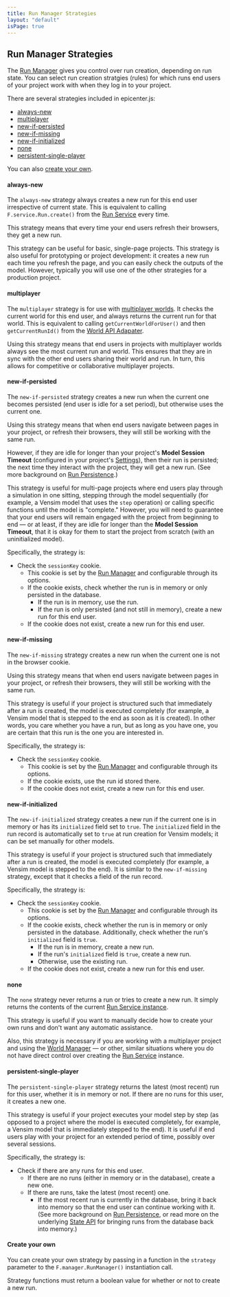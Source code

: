 ```yaml
---
title: Run Manager Strategies
layout: "default"
isPage: true
---
```


## Run Manager Strategies

The [Run Manager](../generated/run-manager/) gives you control over run creation, depending on run state. You can select run creation stratgies (rules) for which runs end users of your project work with when they log in to your project.

There are several strategies included in epicenter.js:

* [always-new](#always-new)
* [multiplayer](#multiplayer)
* [new-if-persisted](#new-if-persisted)
* [new-if-missing](#new-if-missing)
* [new-if-initialized](#new-if-initialized)
* [none](#none)
* [persistent-single-player](#persistent-single-player)

You can also [create your own](#create-your-own).


<a name="always-new"></a>
#### always-new

The `always-new` strategy always creates a new run for this end user irrespective of current state. This is equivalent to calling `F.service.Run.create()` from the [Run Service](../generated/run-api-service/) every time. 

This strategy means that every time your end users refresh their browsers, they get a new run. 

This strategy can be useful for basic, single-page projects. This strategy is also useful for prototyping or project development: it creates a new run each time you refresh the page, and you can easily check the outputs of the model. However, typically you will use one of the other strategies for a production project.


<a name="multiplayer"></a>
#### multiplayer

The `multiplayer` strategy is for use with [multiplayer worlds](../../glossary/#world). It checks the current world for this end user, and always returns the current run for that world. This is equivalent to calling `getCurrentWorldForUser()` and then `getCurrentRunId()` from the [World API Adapater](../generated/world-api-adapter/).

Using this strategy means that end users in projects with multiplayer worlds always see the most current run and world. This ensures that they are in sync with the other end users sharing their world and run. In turn, this allows for competitive or collaborative multiplayer projects.


<a name="new-if-persisted"></a>
#### new-if-persisted

The `new-if-persisted` strategy creates a new run when the current one becomes persisted (end user is idle for a set period), but otherwise uses the current one. 

Using this strategy means that when end users navigate between pages in your project, or refresh their browsers, they will still be working with the same run. 

However, if they are idle for longer than your project's **Model Session Timeout** (configured in your project's [Settings](../../updating_your_settings/)), then their run is persisted; the next time they interact with the project, they will get a new run. (See more background on [Run Persistence](../../run_persistence/).)

This strategy is useful for multi-page projects where end users play through a simulation in one sitting, stepping through the model sequentially (for example, a Vensim model that uses the `step` operation) or calling specific functions until the model is "complete." However, you will need  to guarantee that your end users will remain engaged with the project from beginning to end &mdash; or at least, if they are idle for longer than the **Model Session Timeout**, that it is okay for them to start the project from scratch (with an uninitialized model). 

Specifically, the strategy is:

* Check the `sessionKey` cookie.
	* This cookie is set by the [Run Manager](../generated/run-manager/) and configurable through its options.
	* If the cookie exists, check whether the run is in memory or only persisted in the database. 
		* If the run is in memory, use the run.
		* If the run is only persisted (and not still in memory), create a new run for this end user. 
	* If the cookie does not exist, create a new run for this end user.


<a name="new-if-missing"></a>
#### new-if-missing

The `new-if-missing` strategy creates a new run when the current one is not in the browser cookie.

Using this strategy means that when end users navigate between pages in your project, or refresh their browsers, they will still be working with the same run.

This strategy is useful if your project is structured such that immediately after a run is created, the model is executed completely (for example, a Vensim model that is stepped to the end as soon as it is created). In other words, you care whether you have a run, but as long as you have one, you are certain that this run is the one you are interested in. 

Specifically, the strategy is:

* Check the `sessionKey` cookie.
	* This cookie is set by the [Run Manager](../generated/run-manager/) and configurable through its options. 
	* If the cookie exists, use the run id stored there. 
	* If the cookie does not exist, create a new run for this end user. 


<a name="new-if-initialized"></a>
#### new-if-initialized

The `new-if-initialized` strategy creates a new run if the current one is in memory or has its `initialized` field set to `true`. The `initialized` field in the run record is automatically set to `true` at run creation for Vensim models; it can be set manually for other models.

This strategy is useful if your project is structured such that immediately after a run is created, the model is executed completely (for example, a Vensim model is stepped to the end). It is similar to the `new-if-missing` strategy, except that it checks a field of the run record.

Specifically, the strategy is:

* Check the `sessionKey` cookie. 
	* This cookie is set by the [Run Manager](../generated/run-manager/) and configurable through its options.
	* If the cookie exists, check whether the run is in memory or only persisted in the database. Additionally, check whether the run's `initialized` field is `true`. 
		* If the run is in memory, create a new run.
		* If the run's `initialized` field is `true`, create a new run.
		* Otherwise, use the existing run.
	* If the cookie does not exist, create a new run for this end user.


<a name="none"></a>
#### none

The `none` strategy never returns a run or tries to create a new run. It simply returns the contents of the current [Run Service instance](../generated/run-api-service/).

This strategy is useful if you want to manually decide how to create your own runs and don't want any automatic assistance. 

Also, this strategy is necessary if you are working with a multiplayer project and using the [World Manager](../generated/world-manager/) &mdash; or other, similar situations where you do not have direct control over creating the [Run Service](../generated/run-api-service/) instance.


<a name="persistent-single-player"></a>
#### persistent-single-player

The `persistent-single-player` strategy returns the latest (most recent) run for this user, whether it is in memory or not. If there are no runs for this user, it creates a new one.

This strategy is useful if your project executes your model step by step (as opposed to a project where the model is executed completely, for example, a Vensim model that is immediately stepped to the end). It is useful if end users play with your project for an extended period of time, possibly over several sessions.

Specifically, the strategy is:

* Check if there are any runs for this end user.
	* If there are no runs (either in memory or in the database), create a new one.
	* If there are runs, take the latest (most recent) one.
		* If the most recent run is currently in the database, bring it back into memory so that the end user can continue working with it. (See more background on [Run Persistence](../../run_persistence/), or read more on the underlying [State API](../../rest_apis/other_apis/model_apis/state/) for bringing runs from the database back into memory.) 


<a name="create-your-own"></a>
#### Create your own

You can create your own strategy by passing in a function in the `strategy` parameter to the `F.manager.RunManager()` instantiation call. 

Strategy functions must return a boolean value for whether or not to create a new run.

